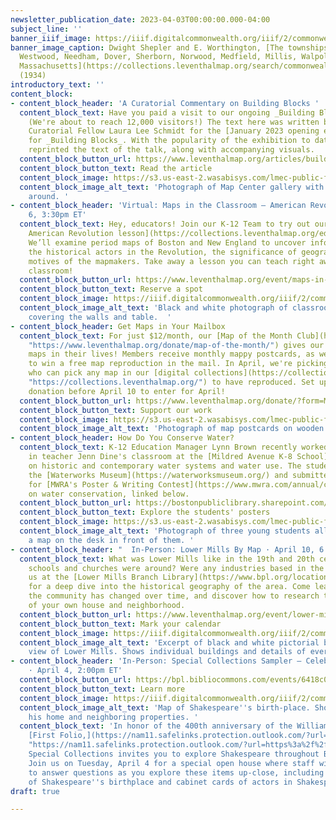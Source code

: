 ```yaml
---
newsletter_publication_date: 2023-04-03T00:00:00.000-04:00
subject_line: ''
banner_iiif_image: https://iiif.digitalcommonwealth.org/iiif/2/commonwealth:q524n3584/740,741,6451,3629/2000,/0/default.jpg
banner_image_caption: Dwight Shepler and E. Worthington, [The townships of Dedham,
  Westwood, Needham, Dover, Sherborn, Norwood, Medfield, Millis, Walpole, Norfolk,
  Massachusetts](https://collections.leventhalmap.org/search/commonwealth:q524n357v)
  (1934)
introductory_text: ''
content_block:
- content_block_header: 'A Curatorial Commentary on Building Blocks '
  content_block_text: Have you paid a visit to our ongoing _Building Blocks_ exhibition?
    (We're about to reach 12,000 visitors!) The text here was written by Exhibition
    Curatorial Fellow Laura Lee Schmidt for the [January 2023 opening event](https://www.leventhalmap.org/event/curatorial-introduction-to-building-blocks/)
    for _Building Blocks_. With the popularity of the exhibition to date, we have
    reprinted the text of the talk, along with accompanying visuals.
  content_block_button_url: https://www.leventhalmap.org/articles/building-blocks-curators-introduction/
  content_block_button_text: Read the article
  content_block_image: https://s3.us-east-2.wasabisys.com/lmec-public-files/newsletters/BB-Gallery.png
  content_block_image_alt_text: 'Photograph of Map Center gallery with patrons walking
    around. '
- content_block_header: 'Virtual: Maps in the Classroom – American Revolution · April
    6, 3:30pm ET'
  content_block_text: Hey, educators! Join our K-12 Team to try out our [Mapping the
    American Revolution lesson](https://collections.leventhalmap.org/educators/curriculum-materials/138).
    We’ll examine period maps of Boston and New England to uncover information about
    the historical actors in the Revolution, the significance of geography, and the
    motives of the mapmakers. Take away a lesson you can teach right away in your
    classroom!
  content_block_button_url: https://www.leventhalmap.org/event/maps-in-the-classroom-american-revolution/
  content_block_button_text: Reserve a spot
  content_block_image: https://iiif.digitalcommonwealth.org/iiif/2/commonwealth:5712mp81g/427,347,4498,3715/2000,/0/default.jpg
  content_block_image_alt_text: 'Black and white photograph of classroom with maps
    covering the walls and table.  '
- content_block_header: Get Maps in Your Mailbox
  content_block_text: For just $12/month, our [Map of the Month Club](https://www.leventhalmap.org/donate/map-of-the-month/
    "https://www.leventhalmap.org/donate/map-of-the-month/") gives our recurring supporters  more
    maps in their lives! Members receive monthly mappy postcards, as well as an opportunity
    to win a free map reproduction in the mail. In April, we're picking _four_ winners
    who can pick any map in our [digital collections](https://collections.leventhalmap.org/
    "https://collections.leventhalmap.org/") to have reproduced. Set up your monthly
    donation before April 10 to enter for April!
  content_block_button_url: https://www.leventhalmap.org/donate/?form=MAPOFTHEMONTH
  content_block_button_text: Support our work
  content_block_image: https://s3.us-east-2.wasabisys.com/lmec-public-files/newsletters/MOTM.png
  content_block_image_alt_text: 'Photograph of map postcards on wooden table. '
- content_block_header: How Do You Conserve Water?
  content_block_text: K-12 Education Manager Lynn Brown recently worked with students
    in teacher Jenn Dine's classroom at the [Mildred Avenue K-8 School](https://www.bostonpublicschools.org/Domain/424)
    on historic and contemporary water systems and water use. The students then visited
    the [Waterworks Museum](https://waterworksmuseum.org/) and submitted projects
    for [MWRA's Poster & Writing Contest](https://www.mwra.com/annual/contest/2023/pre/packet.pdf)
    on water conservation, linked below.
  content_block_button_url: https://bostonpubliclibrary.sharepoint.com/:b:/s/LeventhalMap/EXeLWtljd_lHqUrSN8Xh3yEBMAB6L3-Z6D4KYKNXyOIN5w?e=3powJB
  content_block_button_text: Explore the students' posters
  content_block_image: https://s3.us-east-2.wasabisys.com/lmec-public-files/newsletters/Mildred-K8.png
  content_block_image_alt_text: 'Photograph of three young students all looking at
    a map on the desk in front of them. '
- content_block_header: "  In-Person: Lower Mills By Map · April 10, 6:00pm ET"
  content_block_text: What was Lower Mills like in the 19th and 20th centuries? What
    schools and churches were around? Were any industries based in the area? Join
    us at the [Lower Mills Branch Library](https://www.bpl.org/locations/lower-mills/)
    for a deep dive into the historical geography of the area. Come learn about how
    the community has changed over time, and discover how to research the history
    of your own house and neighborhood.
  content_block_button_url: https://www.leventhalmap.org/event/lower-mills-by-map/
  content_block_button_text: Mark your calendar
  content_block_image: https://iiif.digitalcommonwealth.org/iiif/2/commonwealth:x633ff67c/2550,1643,3804,3084/2000,/0/default.jpg
  content_block_image_alt_text: 'Excerpt of black and white pictorial bird''s eye
    view of Lower Mills. Shows individual buildings and details of everyday life. '
- content_block_header: 'In-Person: Special Collections Sampler – Celebrate Shakespeare
    · April 4, 2:00pm ET'
  content_block_button_url: https://bpl.bibliocommons.com/events/6418c06c6ef7092800acf371
  content_block_button_text: Learn more
  content_block_image: https://iiif.digitalcommonwealth.org/iiif/2/commonwealth:0r96fn90m/115,169,3416,3121/2000,/0/default.jpg
  content_block_image_alt_text: 'Map of Shakespeare''s birth-place. Shows layout of
    his home and neighboring properties. '
  content_block_text: 'In honor of the 400th anniversary of the William Shakespeare''s
    [First Folio,](https://nam11.safelinks.protection.outlook.com/?url=https%3A%2F%2Fark.digitalcommonwealth.org%2Fark%3A%2F50959%2Fcv43pc026&data=05%7C01%7Ckmonahan%40bpl.org%7C8798ebebbb0a4e3694de08db2712ee3a%7Cfa735c71d7954c01b0ae09fa7415b2b1%7C0%7C0%7C638146734482755150%7CUnknown%7CTWFpbGZsb3d8eyJWIjoiMC4wLjAwMDAiLCJQIjoiV2luMzIiLCJBTiI6Ik1haWwiLCJXVCI6Mn0%3D%7C3000%7C%7C%7C&sdata=v2EKqC92JTdWdmujfDh50eBFblnNhV9duvukgG5EIaw%3D&reserved=0
    "https://nam11.safelinks.protection.outlook.com/?url=https%3a%2f%2fark.digitalcommonwealth.org%2fark%3a%2f50959%2fcv43pc026&data=05%7c01%7ckmonahan%40bpl.org%7c8798ebebbb0a4e3694de08db2712ee3a%7cfa735c71d7954c01b0ae09fa7415b2b1%7c0%7c0%7c638146734482755150%7cunknown%7ctwfpbgzsb3d8eyjwijoimc4wljawmdailcjqijoiv2lumziilcjbtii6ik1hawwilcjxvci6mn0%3d%7c3000%7c%7c%7c&sdata=v2ekqc92jtdwdmujfdh50ebfblnnhv9duvukgg5eiaw%3d&reserved=0")
    Special Collections invites you to explore Shakespeare throughout BPL collections!
    Join us on Tuesday, April 4 for a special open house where staff will be available
    to answer questions as you explore these items up-close, including an 1824 map
    of Shakespeare''s birthplace and cabinet cards of actors in Shakespeare plays. '
draft: true

---
```

